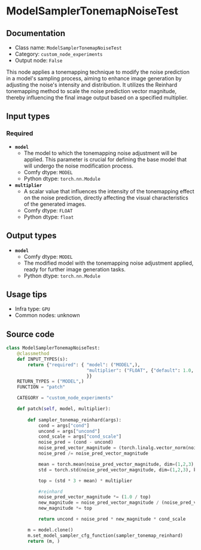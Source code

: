 # ModelSamplerTonemapNoiseTest
## Documentation
- Class name: `ModelSamplerTonemapNoiseTest`
- Category: `custom_node_experiments`
- Output node: `False`

This node applies a tonemapping technique to modify the noise prediction in a model's sampling process, aiming to enhance image generation by adjusting the noise's intensity and distribution. It utilizes the Reinhard tonemapping method to scale the noise prediction vector magnitude, thereby influencing the final image output based on a specified multiplier.
## Input types
### Required
- **`model`**
    - The model to which the tonemapping noise adjustment will be applied. This parameter is crucial for defining the base model that will undergo the noise modification process.
    - Comfy dtype: `MODEL`
    - Python dtype: `torch.nn.Module`
- **`multiplier`**
    - A scalar value that influences the intensity of the tonemapping effect on the noise prediction, directly affecting the visual characteristics of the generated images.
    - Comfy dtype: `FLOAT`
    - Python dtype: `float`
## Output types
- **`model`**
    - Comfy dtype: `MODEL`
    - The modified model with the tonemapping noise adjustment applied, ready for further image generation tasks.
    - Python dtype: `torch.nn.Module`
## Usage tips
- Infra type: `GPU`
- Common nodes: unknown


## Source code
```python
class ModelSamplerTonemapNoiseTest:
    @classmethod
    def INPUT_TYPES(s):
        return {"required": { "model": ("MODEL",),
                              "multiplier": ("FLOAT", {"default": 1.0, "min": 0.0, "max": 100.0, "step": 0.01}),
                              }}
    RETURN_TYPES = ("MODEL",)
    FUNCTION = "patch"

    CATEGORY = "custom_node_experiments"

    def patch(self, model, multiplier):
        
        def sampler_tonemap_reinhard(args):
            cond = args["cond"]
            uncond = args["uncond"]
            cond_scale = args["cond_scale"]
            noise_pred = (cond - uncond)
            noise_pred_vector_magnitude = (torch.linalg.vector_norm(noise_pred, dim=(1)) + 0.0000000001)[:,None]
            noise_pred /= noise_pred_vector_magnitude

            mean = torch.mean(noise_pred_vector_magnitude, dim=(1,2,3), keepdim=True)
            std = torch.std(noise_pred_vector_magnitude, dim=(1,2,3), keepdim=True)

            top = (std * 3 + mean) * multiplier

            #reinhard
            noise_pred_vector_magnitude *= (1.0 / top)
            new_magnitude = noise_pred_vector_magnitude / (noise_pred_vector_magnitude + 1.0)
            new_magnitude *= top

            return uncond + noise_pred * new_magnitude * cond_scale

        m = model.clone()
        m.set_model_sampler_cfg_function(sampler_tonemap_reinhard)
        return (m, )

```
